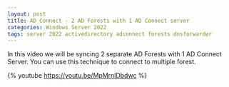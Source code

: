 ```yaml
---
layout: post
title: AD Connect - 2 AD Forests with 1 AD Connect server
categories: Windows Server 2022
tags: server 2022 activedirectory adconnect forests dnsforwarder
---
```

In this video we will be syncing 2 separate AD Forests with 1 AD Connect Server.
You can use this technique to connect to multiple forest.

{% youtube https://youtu.be/MpMrnlDbdwc %}
